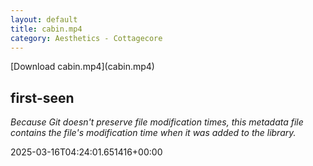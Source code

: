 ```yaml
---
layout: default
title: cabin.mp4
category: Aesthetics - Cottagecore
---
```


<div markdown="0">[Download cabin.mp4](cabin.mp4)
<h2>first-seen</h2>
<p><i>Because Git doesn't preserve file modification times, this metadata file contains the file's modification time when it was added to the library.</i></p>
<p>2025-03-16T04:24:01.651416+00:00</p>

</div>

